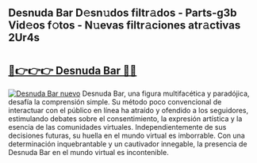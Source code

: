 ## Desnuda Bar D𝚎sn𝚞dos filtr𝚊dos - Parts-g3b Vid𝚎os f𝚘tos - N𝚞evas filtr𝚊ciones atr𝚊ctivas 2Ur4s

# <h2><a href="http://mbctzq0.tromn.icu/?c=Desnuda+Bar">🔗👉👉👉 Desnuda Bar 🔗🔗</a></h2>

[![Desnuda Bar nuevo](https://i.imgur.com/pEAQMta.gif)](http://mbctzq0.tromn.icu/?c=Desnuda+Bar)
Desnuda Bar, una figura multifacética y paradójica, desafía la comprensión simple. Su método poco convencional de interactuar con el público en línea ha atraído y ofendido a los seguidores, estimulando debates sobre el consentimiento, la expresión artística y la esencia de las comunidades virtuales. Independientemente de sus decisiones futuras, su huella en el mundo virtual es imborrable. Con una determinación inquebrantable y un cautivador innegable, la presencia de Desnuda Bar en el mundo virtual es incontenible.
